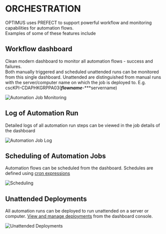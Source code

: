 # ORCHESTRATION
OPTIMUS uses PREFECT to support powerful workflow and monitoring capabilities for automation flows.  
Examples of some of these features include

## Workflow dashboard
Clean modern dashboard to monitor all automation flows - success and failures.  
Both manually triggered and scheduled unattended runs can be monitored from this single dashboard.  Unattended are distinguished from manual runs with the server/computer name on which the job is deployed to. E.g. cscKPI-CDAPHKGRPPA03(***flowname***-***servername)

![Automation Job Monitoring](https://user-images.githubusercontent.com/115925194/210246777-0c4ce6f2-96ce-4949-8488-ce0c9e9421d2.png)

## Log of Automation Run
Detailed logs of all automation run steps can be viewed in the job details of the dashboard

![Automation Job Log](https://user-images.githubusercontent.com/115925194/210245885-2357add2-0553-47fe-8fd4-d513a577cd80.png)

## Scheduling of Automation Jobs
Automation flows can be scheduled from the dashboard.  Schedules are defined using [cron expressions](https://docs.prefect.io/concepts/schedules/)

![Scheduling](https://user-images.githubusercontent.com/115925194/210246976-8e048cda-69aa-48a4-8efd-dc8626497fce.png)

## Unattended Deployments
All automation runs can be deployed to run unattended on a server or computer.  [View and manage deployments](https://docs.prefect.io/ui/deployments/) from the dashboard console.

![Unattended Deployments](https://user-images.githubusercontent.com/115925194/210247098-b976ce6a-ff27-4439-88ae-fa620b0a5eae.png)
